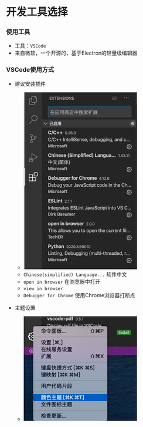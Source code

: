 # 开发工具选择

### 使用工具

- 工具：`VSCode`
- 来自微软，一个开源的，基于Electron的轻量级编辑器



### VSCode使用方式

- 建议安装插件

  - <img src="img/1.png" alt="plugins" style="zoom:50%;" />
  - `Chinese(simplified) Language...` 软件中文
  - `open in browser` 在浏览器中打开
  - `view in browser` 
  - `Debugger for Chrome` 使用Chrome浏览器打断点

- 主题设置

  - <img src="img/2.png" alt="2" style="zoom:50%;" />

  





